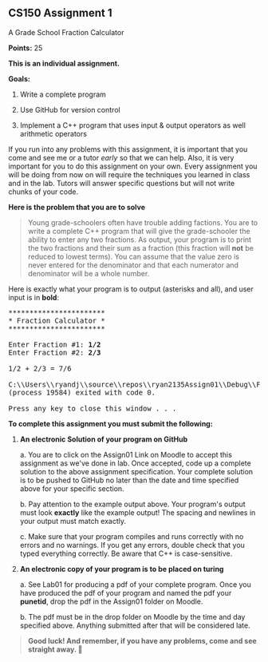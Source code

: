 ## CS150 Assignment 1

A Grade School Fraction Calculator

**Points:** 25

**This is an individual assignment.**

**Goals:**

1.  Write a complete program

2.  Use GitHub for version control

3.  Implement a C++ program that uses input & output operators as well
    arithmetic operators

If you run into any problems with this assignment, it is important that
you come and see me or a tutor *early* so that we can help. Also,
it is very important for you to do this assignment on your own. Every
assignment you will be doing from now on will require the techniques you
learned in class and in the lab. Tutors will answer specific questions
but will not write chunks of your code.

**Here is the problem that you are to solve**

> Young grade-schoolers often have trouble adding factions. You are to
> write a complete C++ program that will give the grade-schooler the
> ability to enter any two fractions. As output, your program is to
> print the two fractions and their sum as a fraction (this fraction
> will **not** be reduced to lowest terms). You can assume that the
> value zero is never entered for the denominator and that each
> numerator and denominator will be a whole number.

Here is exactly what your program is to output (asterisks and all), and
user input is in **bold**:

<pre>
***********************
* Fraction Calculator *
***********************

Enter Fraction #1: <b>1/2</b>
Enter Fraction #2: <b>2/3</b>

1/2 + 2/3 = 7/6

C:\\Users\\ryandj\\source\\repos\\ryan2135Assign01\\Debug\\FractionCalculator.exe
(process 19584) exited with code 0.

Press any key to close this window . . .
</pre>

**To complete this assignment you must submit the following:**

1.  **An electronic Solution of your program on GitHub**

    a.  You are to click on the Assign01 Link on Moodle to accept this
        assignment as we've done in lab. Once accepted, code up a
        complete solution to the above assignment specification. Your
        complete solution is to be pushed to GitHub no later than the
        date and time specified above for your specific section.

    b.  Pay attention to the example output above. Your program's output
        must look **exactly** like the example output! The spacing and
        newlines in your output must match exactly.

    c.  Make sure that your program compiles and runs correctly with no
        errors and no warnings. If you get any errors, double check that
        you typed everything correctly. Be aware that C++ is
        case-sensitive.

2.  **An electronic copy of your program is to be placed on turing**

    a.  See Lab01 for producing a pdf of your complete program. Once you
        have produced the pdf of your program and named the pdf your
        **punetid**, drop the pdf in the Assign01 folder on Moodle.

    b.  The pdf must be in the drop folder on Moodle by the time and day
        specified above. Anything submitted after that will be
        considered late.

> **Good luck! And remember, if you have any problems, come and see
> straight away. **
